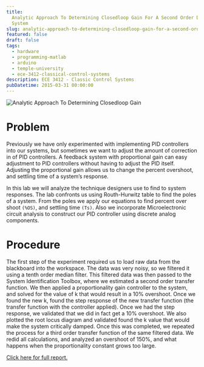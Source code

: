 ```yaml
---
title:
  Analytic Approach To Determining Closedloop Gain For A Second Order DC Motor
  System
slug: analytic-approach-to-determining-closedloop-gain-for-a-second-order-dc-motor-system
featured: false
draft: false
tags:
  - hardware
  - programming-matlab
  - arduino
  - temple-university
  - ece-3412-classical-control-systems
description: ECE 3412 - Classic Control Systems
pubDatetime: 2015-03-31 00:00:00
---
```


![Analytic Approach To Determining Closedloop Gain](@assets/images/3412_controls/determining_closedloop_gain_second_order_dc_system.png)

# Problem

Previously we have only experimented with implementing PID controllers into our
systems, but sometimes we want to adjust the amount of correction in of PID
controllers. A feedback system with proportional gain can easy adjustment to
PID controllers without having to adjust the PID itself. Adjusting the
proportional gain allows us to change the percent overshoot, and settling time
of a system’s response.

In this lab we will analyze the technique designers use to find to system
responses. The lab confronts us using Routh-Hurwitz table to find the poles of
a system. From the poles we apply our equations to find percent over shoot
`(%OS)`, and settling time `(Ts)`. Also we incorporate Microelectronic circuit
analysis to construct our PID controller using discrete analog components.

# Procedure

The first step of the experiment required us to load raw data from the
blackboard into the workspace. The data was very noisy, so we filtered it using
a tenth order median filter. This filtered data was then passed to the System
Identification Toolbox, where we estimated a second order transfer function. We
then applied a proportionality gain controller to the system, and solved for
the value of k that would result in a 10% overshoot. Once we found the new k,
found the step response of the new transfer function (the transfer function
with the controller applied). Once we had the step response, we validated that
we did in fact get a 10% overshoot. We also plotted the root locus diagram and
validated found the k value that would make the system critically damped. Once
this was completed, we repeated the process for a third order transfer function
of the same filtered data. We redid all calculations, and analyzed an overshoot
of 150%, and what happens when the proportionality constant grows too large.

[Click here for full report.](/assets/files/20150331_trejo_devin_lab07.pdf)

